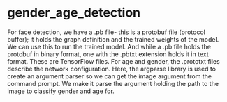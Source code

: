 # gender_age_detection
For face detection, we have a .pb file- this is a protobuf file (protocol buffer); it holds the graph definition and the trained weights of the model. We can use this to run the trained model. And while a .pb file holds the protobuf in binary format, one with the .pbtxt extension holds it in text format. These are TensorFlow files. For age and gender, the .prototxt files describe the network configuration.
Here, the argparse library is used to create an argument parser so we can get the image argument from the command prompt. We make it parse the argument holding the path to the image to classify gender and age for.
